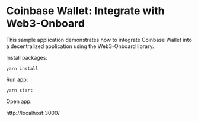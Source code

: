 # Coinbase Wallet: Integrate with Web3-Onboard

This sample application demonstrates how to integrate Coinbase Wallet into a decentralized application using the Web3-Onboard library.

Install packages:

`yarn install`

Run app:

`yarn start`

Open app:

http://localhost:3000/

